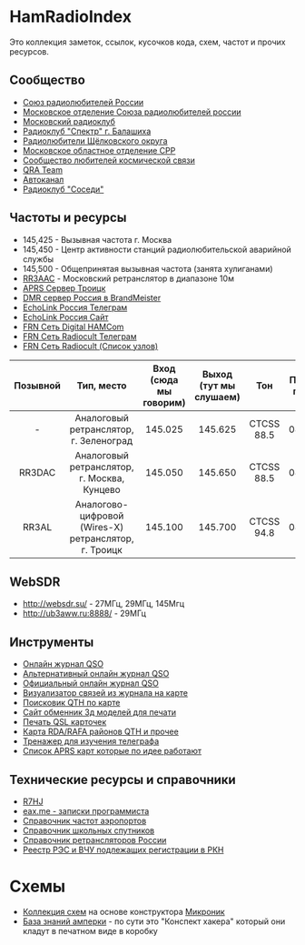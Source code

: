 # HamRadioIndex

Это коллекция заметок, ссылок, кусочков кода, схем, частот и прочих ресурсов.

## Сообщество
- [Союз радиолюбителей России](https://srr.ru/)
- [Московское отделение Союза радиолюбителей россии](https://r3a.su/)
- [Московский радиоклуб](http://cqmrk.ru/)
- [Радиоклуб "Спектр" г. Балашиха](http://r5dc.ru/)
- [Радиолюбители Щёлковского округа](https://vk.com/rk3dyb)
- [Московское областное отделение СРР](https://r3d.srr.ru/)
- [Сообщество любителей космической связи](https://r4uab.ru/)
- [QRA Team](https://5973.ru/)
- [Автоканал](https://t.me/avtokanal_com)
- [Радиоклуб "Соседи"](https://433500.ru/)

## Частоты и ресурсы
- 145,425 - Вызывная частота г. Москва
- 145,450 - Центр активности станций радиолюбительской аварийной службы
- 145,500 - Общепринятая вызывная частота (занята хулиганами)
- [RR3AAC](https://rr3aac.wordpress.com/) - Московский ретранслятор в диапазоне 10м
- [APRS Сервер Троицк](http://t2troitsk.rc3c.ru:14501/)
- [DMR сервер Россия в BrandMeister](https://wiki.brandmeister.network/index.php/Russia)
- [EchoLink Россия Телеграм](t.me/EchoLinkRU)
- [EchoLink Россия Сайт](http://www.echolink.ru)
- [FRN Сеть Digital HAMCom](https://digital.hamcom.ru/)
- [FRN Сеть Radiocult Телеграм](https://t.me/radiocult_su)
- [FRN Сеть Radiocult (Список узлов)](http://radiocult.su/table/)

| Позывной |                      Тип, место                      | Вход (сюда мы говорим) | Выход (тут мы слушаем) |    Тон     | Последняя проверка |
| :------: | :--------------------------------------------------: | :--------------------: | :--------------------: | :--------: | :----------------: |
|    -     |        Аналоговый ретранслятор, г. Зеленоград        |        145.025         |        145.625         | CTCSS 88.5 |     08.12.2024     |
|  RR3DAC  |     Аналоговый ретранслятор, г. Москва, Кунцево      |        145.050         |        145.650         | CTCSS 88.5 |     08.12.2024     |
|  RR3AL   | Аналогово-цифровой (Wires-X) ретранслятор, г. Троицк |        145.100         |        145.700         | CTCSS 94.8 |     08.12.2024     |
## WebSDR
- http://websdr.su/ - 27МГц, 29МГц, 145Мгц
- http://ub3aww.ru:8888/ - 29МГц

## Инструменты
- [Онлайн журнал QSO](https://hamlog.online)
- [Альтернативный онлайн журнал QSO](https://qso.su)
- [Официальный онлайн журнал QSO](https://logradio.ru/)
- [Визуализатор связей из журнала на карте](http://tools.adventureradio.de/analyzer/)
- [Поисковик QTH по карте](https://k7fry.com/grid/)
- [Сайт обменник 3д моделей для печати](https://www.thingiverse.com/)
- [Печать QSL карточек](https://granprint.ru)
- [Карта RDA/RAFA районов QTH и прочее](https://r1cf.ru/rdaloc/)
- [Тренажер для изучения телеграфа](https://lcwo.net/)
- [Cписок APRS карт которые по идее работают](https://www.aprsdirect.com/)

## Технические ресурсы и справочники
- [R7HJ](http://kavkaz.qrz.ru/)
- [eax.me - записки программиста](https://eax.me/)
- [Справочник частот аэропортов](https://vatrus.info/airport/UUEE)
- [Справочник школьных спутников](https://spacepi.space/)
- [Справочник ретрансляторов России](https://433175.ru)
- [Реестр РЭС и ВЧУ подлежащих регистрации в РКН](https://grfc.ru/grfc/zayav/ets/)

# Схемы
- [Коллекция схем](https://gameforstreet.ru/category/shemy/mikronik/) на основе конструктора [Микроник](https://amperka.ru/product/mikronik)
- [База знаний амперки](http://wiki.amperka.ru/) - по сути это "Конспект хакера" который они кладут в печатном виде в коробку